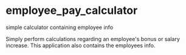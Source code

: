 # employee_pay_calculator
simple calculator containing employee info

Simply perform calculations regarding an employee's bonus or salary increase. This application also contains the employees info.
